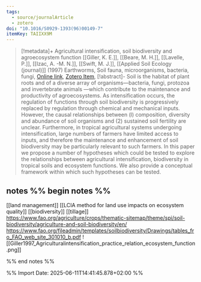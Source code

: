 ```yaml
---
tags:
  - source/journalArticle
  - zotero
doi: "10.1016/S0929-1393(96)00149-7"
itemKey: TAIIXX9M
---
```

>[!metadata]+
> Agricultural intensification, soil biodiversity and agroecosystem function
> [[Giller, K. E.]], [[Beare, M. H.]], [[Lavelle, P.]], [[Izac, A. -M. N.]], [[Swift, M. J.]], 
> [[Applied Soil Ecology (journal)]] (1997)
> Earthworms, Soil fauna, microorganisms, bacteria, fungi, 
> [Online link](https://www.sciencedirect.com/science/article/pii/S0929139396001497), [Zotero Item](zotero://select/library/items/TAIIXX9M),
>[!abstract]-
>Soil is the habitat of plant roots and of a diverse array of organisms—bacteria, fungi, protozoa and invertebrate animals —which contribute to the maintenance and productivity of agroecosystems. As intensification occurs, the regulation of functions through soil biodiversity is progressively replaced by regulation through chemical and mechanical inputs. However, the causal relationships between (l) composition, diversity and abundance of soil organisms and (2) sustained soil fertility are unclear. Furthermore, in tropical agricultural systems undergoing intensification, large numbers of farmers have limited access to inputs, and therefore the maintenance and enhancement of soil biodiversity may be particularly relevant to such farmers. In this paper we propose a number of hypotheses which could be tested to explore the relationships between agricultural intensification, biodiversity in tropical soils and ecosystem functions. We also provide a conceptual framework within which such hypotheses can be tested.

## notes %% begin notes %%
[[land management]]
[[LCIA method for land use impacts on ecosystem quality]]
[[biodiversity]]
[[tillage]]
https://www.fao.org/agriculture/crops/thematic-sitemap/theme/spi/soil-biodiversity/agriculture-and-soil-biodiversity/en/
https://www.fao.org/fileadmin/templates/soilbiodiversity/Drawings/tables_fro_FAO_web_site_301010_b.pdf
![[Giller1997_Agriculturalintensification_practice_relation_ecosystem_function.png]]

%% end notes %%

%% Import Date: 2025-06-11T14:41:45.878+02:00 %%
